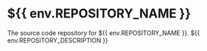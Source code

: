 # ${{ env.REPOSITORY_NAME }}

The source code repository for ${{ env.REPOSITORY_NAME }}. ${{ env.REPOSITORY_DESCRIPTION }}
